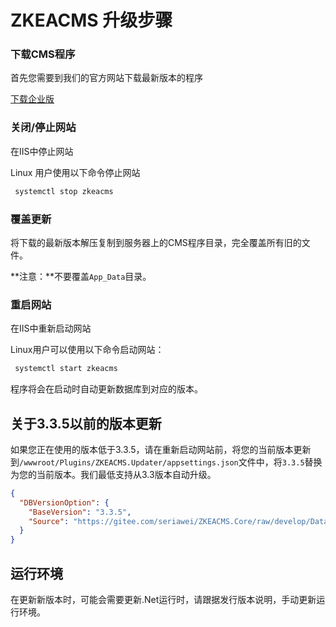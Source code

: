 # ZKEACMS 升级步骤
### 下载CMS程序
首先您需要到我们的官方网站下载最新版本的程序

[下载企业版](https://www.zkea.net/download)

### 关闭/停止网站
在IIS中停止网站

Linux 用户使用以下命令停止网站
``` bash
 systemctl stop zkeacms
```

### 覆盖更新
将下载的最新版本解压复制到服务器上的CMS程序目录，完全覆盖所有旧的文件。

**注意：**不要覆盖`App_Data`目录。

### 重启网站
在IIS中重新启动网站

Linux用户可以使用以下命令启动网站：
``` bash
 systemctl start zkeacms
```
程序将会在启动时自动更新数据库到对应的版本。

## 关于3.3.5以前的版本更新
如果您正在使用的版本低于3.3.5，请在重新启动网站前，将您的当前版本更新到`/wwwroot/Plugins/ZKEACMS.Updater/appsettings.json`文件中，将`3.3.5`替换为您的当前版本。我们最低支持从3.3版本自动升级。
``` json
{
  "DBVersionOption": {
    "BaseVersion": "3.3.5",
    "Source": "https://gitee.com/seriawei/ZKEACMS.Core/raw/develop/DataBase"
  }
}
```

## 运行环境
在更新新版本时，可能会需要更新.Net运行时，请跟据发行版本说明，手动更新运行环境。